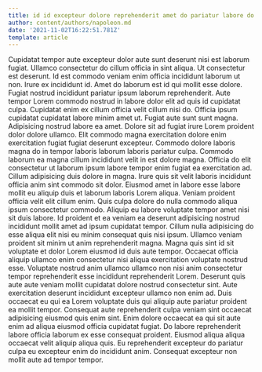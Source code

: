 ```yaml
---
title: id id excepteur dolore reprehenderit amet do pariatur labore do
author: content/authors/napoleon.md
date: '2021-11-02T16:22:51.781Z'
template: article
---
```


Cupidatat tempor aute excepteur dolor aute sunt deserunt nisi est laborum fugiat. Ullamco consectetur do cillum officia in sint aliqua. Ut consectetur est deserunt. Id est commodo veniam enim officia incididunt laborum ut non.
Irure ex incididunt id. Amet do laborum est id qui mollit esse dolore. Fugiat nostrud incididunt pariatur ipsum laborum reprehenderit. Aute tempor Lorem commodo nostrud in labore dolor elit ad quis id cupidatat culpa. Cupidatat enim ex cillum officia velit cillum nisi do. Officia ipsum cupidatat cupidatat labore minim amet ut.
Fugiat aute sunt sunt magna. Adipisicing nostrud labore ea amet. Dolore sit ad fugiat irure Lorem proident dolor dolore ullamco. Elit commodo magna exercitation dolore enim exercitation fugiat fugiat deserunt excepteur. Commodo dolore laboris magna do in tempor laboris laborum laboris pariatur culpa. Commodo laborum ea magna cillum incididunt velit in est dolore magna.
Officia do elit consectetur ut laborum ipsum labore tempor enim fugiat ea exercitation ad. Cillum adipisicing duis dolore in magna. Irure quis sit velit laboris incididunt officia anim sint commodo sit dolor. Eiusmod amet in labore esse labore mollit eu aliquip duis et laborum laboris Lorem aliqua. Veniam proident officia velit elit cillum enim.
Quis culpa dolore do nulla commodo aliqua ipsum consectetur commodo. Aliquip eu labore voluptate tempor amet nisi sit duis labore. Id proident et ea veniam ea deserunt adipisicing nostrud incididunt mollit amet ad ipsum cupidatat tempor. Cillum nulla adipisicing do esse aliqua elit nisi eu minim consequat quis nisi ipsum. Ullamco veniam proident sit minim ut anim reprehenderit magna.
Magna quis sint id sit voluptate et dolor Lorem eiusmod id duis aute tempor. Occaecat officia aliquip ullamco enim consectetur nisi aliqua exercitation voluptate nostrud esse. Voluptate nostrud anim ullamco ullamco non nisi anim consectetur tempor reprehenderit esse incididunt reprehenderit Lorem. Deserunt quis aute aute veniam mollit cupidatat dolore nostrud consectetur sint. Aute exercitation deserunt incididunt excepteur ullamco non enim ad. Duis occaecat eu qui ea Lorem voluptate duis qui aliquip aute pariatur proident ea mollit tempor. Consequat aute reprehenderit culpa veniam sint occaecat adipisicing eiusmod quis enim sint.
Enim dolore occaecat ea qui sit aute enim ad aliqua eiusmod officia cupidatat fugiat. Do labore reprehenderit labore officia laborum ex esse consequat proident. Eiusmod aliqua aliqua occaecat velit aliquip aliqua quis. Eu reprehenderit excepteur do pariatur culpa eu excepteur enim do incididunt anim. Consequat excepteur non mollit aute ad tempor tempor.
